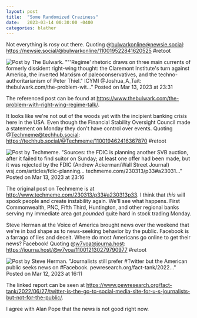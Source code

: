 ```yaml
---
layout: post
title:  "Some Randomized Craziness"
date:   2023-03-14 00:30:00 -0400
categories: blather
---
```

Not everything is rosy out there.  Quoting @bulwarkonline@newsie.social: <https://newsie.social/@bulwarkonline/110019522841620525> #retoot

![Post by The Bulwark. ""'Regime' rhetoric draws on three main currents of formerly dissident right-wing thought: the Claremont Institute's turn against America, the inverted Marxism of paleoconservatives, and the techno-authoritarianism of Peter Thiel." ICYMI @Joshua_A_Tait: thebulwark.com/the-problem-wit…" Posted on Mar 13, 2023 at 23:31]({{site.url}}/img/regime-talk.jpg)

The referenced post can be found at <https://www.thebulwark.com/the-problem-with-right-wing-regime-talk/>.

It looks like we're not out of the woods yet with the incipient banking crisis here in the USA.  Even though the Financial Stability Oversight Council made a statement on Monday they don't have control over events.  Quoting @Techmeme@techhub.social: <https://techhub.social/@Techmeme/110019462416367870> #retoot

![Post by Techmeme. "Sources: the FDIC is planning another SVB auction, after it failed to find suitor on Sunday; at least one offer had been made, but it was rejected by the FDIC (Andrew Ackerman/Wall Street Journal) wsj.com/articles/fdic-planning… techmeme.com/230313/p33#a23031…" Posted on Mar 13, 2023 at 23:16]({{site.url}}/img/spook-markets.jpg)

The original post on Techmeme is at <http://www.techmeme.com/230313/p33#a230313p33>.  I think that *this* will spook people and create instability again.  We'll see what happens.  First Commonwealth, PNC, Fifth Third, Huntington, and other regional banks serving my immediate area got *pounded* quite hard in stock trading Monday.

Steve Herman at the Voice of America brought news over the weekend that we're in bad shape as to news-seeking behavior by the public.  Facebook is a farrago of lies and deceit.  Where do most Americans go online to get their news?  Facebook!  Quoting @w7voa@journa.host: <https://journa.host/@w7voa/110012130279790977> #retoot

![Post by Steve Herman. "Journalists still prefer #Twitter but the American public seeks news on #Facebook. pewresearch.org/fact-tank/2022…" Posted on Mar 12, 2023 at 16:11]({{site.url}}/img/the-fb-problem.jpg)

The linked report can be seen at <https://www.pewresearch.org/fact-tank/2022/06/27/twitter-is-the-go-to-social-media-site-for-u-s-journalists-but-not-for-the-public/>.

I agree with Alan Pope that the news is not good right now.
